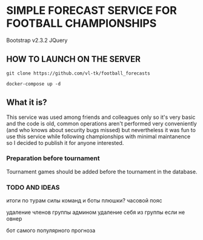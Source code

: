 # SIMPLE FORECAST SERVICE FOR FOOTBALL CHAMPIONSHIPS

Bootstrap v2.3.2
JQuery

## HOW TO LAUNCH ON THE SERVER

```
git clone https://github.com/vl-tk/football_forecasts

docker-compose up -d
```

## What it is?

This service was used among friends and colleagues only so it's very basic and
the code is old, common operations aren't performed very conveniently (and who
knows about security bugs missed) but nevertheless it was fun to use this
service while following championships with minimal maintanence so I decided to
publish it for anyone interested.

### Preparation before tournament

Tournament games should be added before the tournament in the database.

### TODO AND IDEAS

итоги по турам
силы команд и боты
плюшки?
часовой пояс

удаление членов группы админом
удаление себя из группы если не овнер

бот самого популярного прогноза

